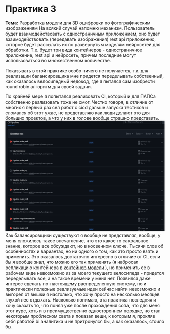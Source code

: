 # Практика 3
**Тема:** Разработка модели для 3D оцифровки по фотографическим изображениям
На всякий случай напомню механизм. Пользователь будет взаимодействовать с одностраничным приложением, оно будет взаимодействовать (передавать изображения) rest api приложению, которое будет рассылать их по развернутым моделям нейросетей для обработки. Т.е. будет три вида контейнеров - одностраничное приложение, rest api и нейросеть, причем последние могут использоваться во множественном количестве.

Показывать в этой практике особо ничего не получается, т.к. для реализации балансировщика мне придется переделывать собственный, как оказалось велосипедный недокод, где я пытался сам изобрести round robin алгоритм для своей задачи.

По крайней мере я попытался реализовать CI, который и для ПАПСа собственно реализовать тоже не смог.
Честно говоря, в отличие от многих я первый раз сел работ с cicd дальше запуска тестиков и сломался об этот ужас, не представляю как люди делают это для больших проектов, а что у них в голове вообще страшно представить. 
![мои попытки](cicd.png)
Как балансировщики существуют я вообще не представлял, вообще, у меня сложилось такое впечатление, что это какое то сакральное знание, которое все обсуждают, но в косвенном ключе. Тысячи слов об особенностях и вариантах, но ни одного о том, как это просто взять и применить. 
Это оказалось достаточно интересно в отличие от CI, если бы я вообще знал, что можно его так применять (я набросал репликацию контейнера в [контейнер модели](https://github.com/Runedragon-dev/dist_sys/blob/main/src/ModelAPI/docker-compose.yml) ),
но применить ее в рабочем виде невозможно из за моего текущего велосипеда - придется переделывать все, а на такое времени у меня нет.
Появился даже интерес сделать по-настоящему распределенную систему, но и практически полезные реализуемые идеи сейчас найти невозможно и выгорел от вышки я настолько, что хочу просто на несколько месяцев глухой лес отдыхать.
Насколько понимаю, эта практика последняя и хочу сказать то, что понял уже после прохождения сопа, что для меня этот курс, хоть и в преимущественно одностороннем порядке, но стал некоторым проблеском света и показал вещи, к которым я, прокляв себя работой bi аналитика и не притронулся бы, а как оказалось, стоило бы.
